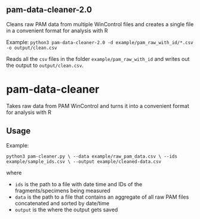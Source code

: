 
## pam-data-cleaner-2.0
Cleans raw PAM data from multiple WinControl files and creates a single file in a convenient format for analysis with R

Example:
`python3 pam-data-cleaner-2.0 -d example/pam_raw_with_id/*.csv -o output/clean.csv`

Reads all the `csv` files in the folder `example/pam_raw_with_id` and writes out the output to `output/clean.csv`.


# pam-data-cleaner
Takes raw data from PAM WinControl and turns it into a convenient format for analysis with R

## Usage

Example: 

`python3 pam-cleaner.py \
--data example/raw_pam_data.csv \
--ids example/sample_ids.csv \
--output example/cleaned-data.csv`

where 

* `ids` is the path to a file with date time and IDs of the fragments/specimens being measured
* `data` is the path to a file that contains an aggregate of all raw PAM files concatenated and sorted by date/time
* `output` is the where the output gets saved
 

